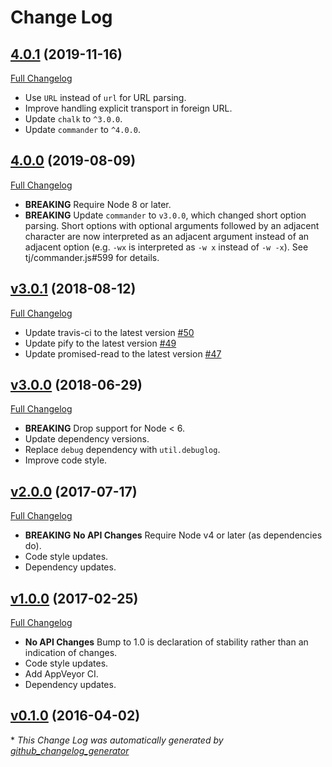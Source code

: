 # Change Log

## [4.0.1](https://github.com/kevinoid/travis-status/tree/v4.0.1) (2019-11-16)
[Full Changelog](https://github.com/kevinoid/travis-status/compare/v4.0.0...4.0.1)

- Use `URL` instead of `url` for URL parsing.
- Improve handling explicit transport in foreign URL.
- Update `chalk` to `^3.0.0`.
- Update `commander` to `^4.0.0`.

## [4.0.0](https://github.com/kevinoid/travis-status/tree/4.0.0) (2019-08-09)
[Full Changelog](https://github.com/kevinoid/travis-status/compare/v3.0.1...4.0.0)

- **BREAKING** Require Node 8 or later.
- **BREAKING** Update `commander` to `v3.0.0`, which changed short option
  parsing.  Short options with optional arguments followed by an adjacent
  character are now interpreted as an adjacent argument instead of an adjacent
  option (e.g. `-wx` is interpreted as `-w x` instead of `-w -x`).  See
  tj/commander.js#599 for details.

## [v3.0.1](https://github.com/kevinoid/travis-status/tree/v3.0.1) (2018-08-12)
[Full Changelog](https://github.com/kevinoid/travis-status/compare/v3.0.0...v3.0.1)

- Update travis-ci to the latest version [\#50](https://github.com/kevinoid/travis-status/pull/50)
- Update pify to the latest version [\#49](https://github.com/kevinoid/travis-status/pull/49)
- Update promised-read to the latest version [\#47](https://github.com/kevinoid/travis-status/pull/47)

## [v3.0.0](https://github.com/kevinoid/travis-status/tree/v3.0.0) (2018-06-29)
[Full Changelog](https://github.com/kevinoid/travis-status/compare/v2.0.0...v3.0.0)

- **BREAKING** Drop support for Node < 6.
- Update dependency versions.
- Replace `debug` dependency with `util.debuglog`.
- Improve code style.

## [v2.0.0](https://github.com/kevinoid/travis-status/tree/v2.0.0) (2017-07-17)
[Full Changelog](https://github.com/kevinoid/travis-status/compare/v1.0.0...v2.0.0)

- **BREAKING** **No API Changes**  Require Node v4 or later (as dependencies
  do).
- Code style updates.
- Dependency updates.

## [v1.0.0](https://github.com/kevinoid/travis-status/tree/v1.0.0) (2017-02-25)
[Full Changelog](https://github.com/kevinoid/travis-status/compare/v0.1.0...v1.0.0)

- **No API Changes**  Bump to 1.0 is declaration of stability rather than an
  indication of changes.
- Code style updates.
- Add AppVeyor CI.
- Dependency updates.

## [v0.1.0](https://github.com/kevinoid/travis-status/tree/v0.1.0) (2016-04-02)


\* *This Change Log was automatically generated by [github_changelog_generator](https://github.com/skywinder/Github-Changelog-Generator)*
